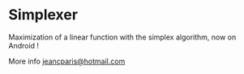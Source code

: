 # Simplexer
Maximization of a linear function with the simplex algorithm, now on Android !

More info jeancparis@hotmail.com
